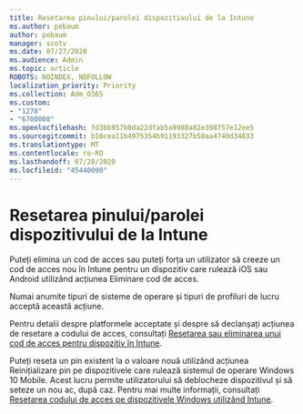 ```yaml
---
title: Resetarea pinului/parolei dispozitivului de la Intune
ms.author: pebaum
author: pebaum
manager: scotv
ms.date: 07/27/2020
ms.audience: Admin
ms.topic: article
ROBOTS: NOINDEX, NOFOLLOW
localization_priority: Priority
ms.collection: Adm_O365
ms.custom:
- "1278"
- "6700008"
ms.openlocfilehash: fd3bb957b0da22dfab5a9988a82e398757e12ee5
ms.sourcegitcommit: b10cea11b4975354b91193327b58aa4740d34833
ms.translationtype: MT
ms.contentlocale: ro-RO
ms.lasthandoff: 07/28/2020
ms.locfileid: "45440090"
---
```

# <a name="device-pinpassword-reset-from-intune"></a>Resetarea pinului/parolei dispozitivului de la Intune

Puteți elimina un cod de acces sau puteți forța un utilizator să creeze un cod de acces nou în Intune pentru un dispozitiv care rulează iOS sau Android utilizând acțiunea Eliminare cod de acces.

Numai anumite tipuri de sisteme de operare și tipuri de profiluri de lucru acceptă această acțiune.

Pentru detalii despre platformele acceptate și despre să declanșați acțiunea de resetare a codului de acces, consultați [Resetarea sau eliminarea unui cod de acces pentru dispozitiv în Intune](https://docs.microsoft.com/intune/device-passcode-reset).

Puteți reseta un pin existent la o valoare nouă utilizând acțiunea Reinițializare pin pe dispozitivele care rulează sistemul de operare Windows 10 Mobile. Acest lucru permite utilizatorului să deblocheze dispozitivul și să seteze un nou ac, după caz. Pentru mai multe informații, consultați [Resetarea codului de acces pe dispozitivele Windows utilizând Intune](https://docs.microsoft.com/intune/device-windows-pin-reset).